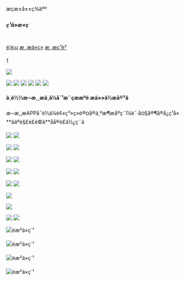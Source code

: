 æçæ±å±±ç¾äºº



##### ç¹å»æ«ç 

![]()

[é¦é¡µ](#top)
[æ¸¸æä»ç»](#story)
[æ¸¸æç¹è²](#introduce)

1


![](https://xn.xn--qrqp8d18is0j.xn--fiqs8s/tb/images/game_logo.png)

![](https://xn.xn--qrqp8d18is0j.xn--fiqs8s/tb/images/btn_download_space.png)
![](https://xn.xn--qrqp8d18is0j.xn--fiqs8s/tb/images/btn_download_mov_1.gif)
![](https://xn.xn--qrqp8d18is0j.xn--fiqs8s/tb/images/btn_download_space.png)
![](https://xn.xn--qrqp8d18is0j.xn--fiqs8s/tb/images/btn_download_mov_1.gif)
![](https://xn.xn--qrqp8d18is0j.xn--fiqs8s/tb/images/btn_download_space.png)
![](https://xn.xn--qrqp8d18is0j.xn--fiqs8s/tb/images/btn_download_mov_1.gif)

#### ä¸è½½æ¬æ¸¸æä¸ä¼å¯¹æ¨çææºé æä»»ä½æå®³ã

æ¬æ¸¸æAPPå¯è½ä¼è¢«ç³»ç»è®¤å®ä¸ºæ¶æåºç¨ï¼è¯·å¤§å®¶å®å¿ç¹å» **ãäºè§£é£é©ã**åå®è£ä½¿ç¨ã

![](https://xn.xn--qrqp8d18is0j.xn--fiqs8s/tb/images/cha_5.png)
![](https://xn.xn--qrqp8d18is0j.xn--fiqs8s/tb/images/cha_5m.png)

![](https://xn.xn--qrqp8d18is0j.xn--fiqs8s/tb/images/cha_4.png)
![](https://xn.xn--qrqp8d18is0j.xn--fiqs8s/tb/images/cha_4m.png)

![](https://xn.xn--qrqp8d18is0j.xn--fiqs8s/tb/images/cha_3.png)
![](https://xn.xn--qrqp8d18is0j.xn--fiqs8s/tb/images/cha_3m.png)

![](https://xn.xn--qrqp8d18is0j.xn--fiqs8s/tb/images/cha_2.png)
![](https://xn.xn--qrqp8d18is0j.xn--fiqs8s/tb/images/cha_2m.png)

![](https://xn.xn--qrqp8d18is0j.xn--fiqs8s/tb/images/cha_1.png)
![](https://xn.xn--qrqp8d18is0j.xn--fiqs8s/tb/images/cha_1m.png)

![](https://xn.xn--qrqp8d18is0j.xn--fiqs8s/tb/images/header_bg_pc.png)

![](https://xn.xn--qrqp8d18is0j.xn--fiqs8s/tb/images/header_bg_mobile.png)

![](https://xn.xn--qrqp8d18is0j.xn--fiqs8s/tb/images/story_content_pc.png)
![](https://xn.xn--qrqp8d18is0j.xn--fiqs8s/tb/images/story_content_m.png)

![éæ²ä»ç´¹](https://xn.xn--qrqp8d18is0j.xn--fiqs8s/tb/images/introduce_space.png)

![éæ²ä»ç´¹](https://xn.xn--qrqp8d18is0j.xn--fiqs8s/tb/images/introduce_space.png)

![éæ²ä»ç´¹](https://xn.xn--qrqp8d18is0j.xn--fiqs8s/tb/images/introduce_space.png)

![éæ²ä»ç´¹](https://xn.xn--qrqp8d18is0j.xn--fiqs8s/tb/images/introduce_space.png)